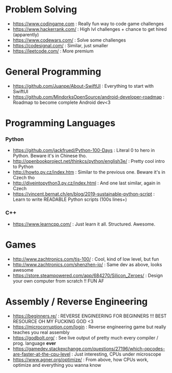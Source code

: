 Problem Solving
===============
- https://www.codingame.com : Really fun way to code game challenges
- https://www.hackerrank.com/ : High lvl challenges + chance to get hired (apparently)
- https://www.codewars.com/ : Solve some challenges 
- https://codesignal.com/ : Similar, just smaller
- https://leetcode.com/ : More premium

General Programming
====================

- https://github.com/Juanpe/About-SwiftUI : Everything to start with SwiftUI
- https://github.com/MindorksOpenSource/android-developer-roadmap : Roadmap to become complete Android dev<3

Programming Languages
=====================

### Python

- https://github.com/jackfrued/Python-100-Days : Literal 0 to hero in Python. Beware it's in Chinese tho.
- http://openbookproject.net/thinkcs/python/english3e/ : Pretty cool intro to Python
- http://howto.py.cz/index.htm : Similar to the previous one. Beware it's in Czech tho 
- http://diveintopython3.py.cz/index.html : And one last similar, again in Czech
- https://vincent.bernat.ch/en/blog/2019-sustainable-python-script : Learn to write READABLE Python scripts (100s lines+)

### C++
- https://www.learncpp.com/ : Just learn it all. Structured. Awesome.

Games
=====

- http://www.zachtronics.com/tis-100/ : Cool, kind of low level, but fun
- http://www.zachtronics.com/shenzhen-io/ : Same dev as above, looks awesome
- https://store.steampowered.com/app/684270/Silicon_Zeroes/ : Design your own computer from scratch !! FUN AF

Assembly / Reverse Engineering
==============================

- https://beginners.re/ : REVERSE ENGINEERING FOR BEGINNERS !!! BEST RESOURCE OH MY FUCKING GOD <3 
- https://microcorruption.com/login : Reverse engineering game but really teaches you real assembly
- https://godbolt.org/ : See live output of pretty much every compiler / prog. language **ever** 
- https://gamedev.stackexchange.com/questions/27196/which-opcodes-are-faster-at-the-cpu-level : Just interesting, CPUs under microscope
- https://www.agner.org/optimize/ : From above, how CPUs work, optimize and everything you wanna know



